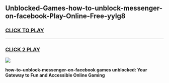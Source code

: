 
## Unblocked-Games-how-to-unblock-messenger-on-facebook-Play-Online-Free-yylg8
<h3>
<a href="https://premium76.site?title=how-to-unblock-messenger-on-facebook&ref=26A">CLICK TO PLAY</a></h3>
<hr>

<h3>
<a href="https://premium76.site?title=how-to-unblock-messenger-on-facebook&ref=26A">CLICK 2 PLAY</a>
  
</h3>

<a href="https://premium76.site?title=how-to-unblock-messenger-on-facebook&ref=26A"><img src="https://clearcache.store/games.png"></a>


**how-to-unblock-messenger-on-facebook games unblocked: Your Gateway to Fun and Accessible Online Gaming**
